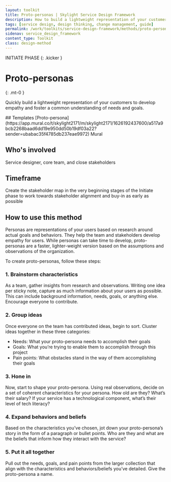 ```yaml
---
layout: toolkit
title: Proto-personas | Skylight Service Design Framework
description: How to build a lightweight representation of your customers to develop empathy and foster a common understanding of needs and goals.
tags: [service design, design thinking, change management, guide]
permalink: /work/toolkits/service-design-framework/methods/proto-personas/
sidenav: service_design_framework
content_type: Toolkit
class: design-method
---
```


INITIATE PHASE
{: .kicker }

# Proto-personas
{: .mt-0 }

Quickly build a lightweight representation of your customers to develop empathy and foster a common understanding of needs and goals.

<div class="callout--tip callout--summary" markdown="1">
## Templates
[Proto-persona](https://app.mural.co/t/skylight2171/m/skylight2171/1626192437600/a517a9bcb2268baad6dd19e950dd50b19df03a22?sender=ubabac35f4785db237eae9972) <span class="badge badge-sub">Mural</span>

## Who's involved
Service designer, core team, and close stakeholders

## Timeframe
Create the stakeholder map in the very beginning stages of the Initiate phase to work towards stakeholder alignment and buy-in as early as possible
</div>

## How to use this method

Personas are representations of your users based on research around actual goals and behaviors. They help the team and stakeholders develop empathy for users. While personas can take time to develop, proto-personas are a faster, lighter-weight version based on the assumptions and observations of the organization.

To create proto-personas, follow these steps:

### 1. Brainstorm characteristics

As a team, gather insights from research and observations. Writing one idea per sticky note, capture as much information about your users as possible. This can include background information, needs, goals, or anything else. Encourage everyone to contribute.

### 2. Group ideas

Once everyone on the team has contributed ideas, begin to sort. Cluster ideas together in these three categories:

* Needs: What your proto-persona needs to accomplish their goals
* Goals: What you’re trying to enable them to accomplish through this project
* Pain points: What obstacles stand in the way of them accomplishing their goals

### 3. Hone in

Now, start to shape your proto-persona. Using real observations, decide on a set of coherent characteristics for your persona. How old are they? What’s their salary? If your service has a technological component, what’s their level of tech literacy?

### 4. Expand behaviors and beliefs

Based on the characteristics you’ve chosen, jot down your proto-persona’s story in the form of a paragraph or bullet points. Who are they and what are the beliefs that inform how they interact with the service?

### 5. Put it all together

Pull out the needs, goals, and pain points from the larger collection that align with the characteristics and behaviors/beliefs you’ve detailed. Give the proto-persona a name.

